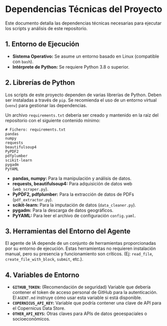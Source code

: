 # Dependencias Técnicas del Proyecto

Este documento detalla las dependencias técnicas necesarias para ejecutar los scripts y análisis de este repositorio.

## 1. Entorno de Ejecución

*   **Sistema Operativo:** Se asume un entorno basado en Linux (compatible con `bash`).
*   **Intérprete de Python:** Se requiere Python 3.8 o superior.

## 2. Librerías de Python

Los scripts de este proyecto dependen de varias librerías de Python. Deben ser instaladas a través de `pip`. Se recomienda el uso de un entorno virtual (`venv`) para gestionar las dependencias.

Un archivo `requirements.txt` debería ser creado y mantenido en la raíz del repositorio con el siguiente contenido mínimo:

```
# Fichero: requirements.txt
pandas
numpy
requests
beautifulsoup4
PyPDF2
pdfplumber
scikit-learn
pygadm
PyYAML
```

*   **pandas, numpy:** Para la manipulación y análisis de datos.
*   **requests, beautifulsoup4:** Para adquisición de datos web (`web_scraper.py`).
*   **PyPDF2, pdfplumber:** Para la extracción de datos de PDFs (`pdf_extractor.py`).
*   **scikit-learn:** Para la imputación de datos (`data_cleaner.py`).
*   **pygadm:** Para la descarga de datos geográficos.
*   **PyYAML:** Para leer el archivo de configuración `config.yaml`.

## 3. Herramientas del Entorno del Agente

El agente de IA depende de un conjunto de herramientas proporcionadas por su entorno de ejecución. Estas herramientas no requieren instalación manual, pero su presencia y funcionamiento son críticos. (Ej: `read_file`, `create_file_with_block`, `submit`, etc.).

## 4. Variables de Entorno

*   **`GITHUB_TOKEN`:** (Recomendación de seguridad) Variable que debería contener el token de acceso personal de GitHub para la autenticación. El `AGENT.md` instruye cómo usar esta variable si está disponible.
*   **`COPERNICUS_API_KEY`:** Variable que podría contener una clave de API para el Copernicus Data Store.
*   **`OTHER_API_KEYS`:** Otras claves para APIs de datos geoespaciales o socioeconómicos.
